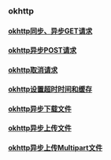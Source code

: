### okhttp
#### [okhttp同步、异步GET请求](https://github.com/ningbaoqi/ComputerNetWork/commit/ae0d5de1190750e82d5da87a5078583012e6273c)
#### [okhttp异步POST请求](https://github.com/ningbaoqi/ComputerNetWork/commit/64db528f12823f8ec8d8687c65bfe4982158dbca)
#### [okhttp取消请求](https://github.com/ningbaoqi/ComputerNetWork/commit/2e8e4388ad185476ad52fd31000c9d04b29714fc)
#### [okhttp设置超时时间和缓存](https://github.com/ningbaoqi/ComputerNetWork/commit/2219dc1f993ef359296d132a811a9469e932349c)
#### [okhttp异步下载文件](https://github.com/ningbaoqi/ComputerNetWork/commit/59a54525dfed809c3dbfcc8d0c8f0bdc89afd02b)
#### [okhttp异步上传文件](https://github.com/ningbaoqi/ComputerNetWork/commit/c1f80ab5d91a3601a15e8897b308e071d962ab4b)
#### [okhttp异步上传Multipart文件](https://github.com/ningbaoqi/ComputerNetWork/commit/678a18eb10e113ae14d441fbc4bba710e2f84b51)
